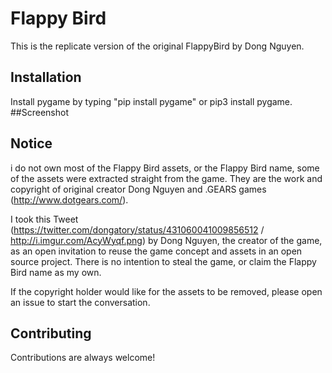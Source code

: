# Flappy Bird 

This is the replicate version of the original FlappyBird by Dong Nguyen.

## Installation

Install pygame by typing "pip install pygame" or pip3 install pygame.
##Screenshot







## Notice
i do not own most of the Flappy Bird assets, or the Flappy Bird name, some of the assets were extracted straight from the game. They are the work and copyright of original creator Dong Nguyen and .GEARS games (http://www.dotgears.com/).

I took this Tweet (https://twitter.com/dongatory/status/431060041009856512 / http://i.imgur.com/AcyWyqf.png) by Dong Nguyen, the creator of the game, as an open invitation to reuse the game concept and assets in an open source project. There is no intention to steal the game, or claim the Flappy Bird name as my own.

If the copyright holder would like for the assets to be removed, please open an issue to start the conversation.

## Contributing
Contributions are always welcome!
